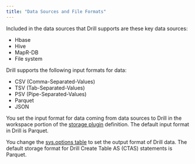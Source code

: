 ```yaml
---
title: "Data Sources and File Formats"
---
```

Included in the data sources that  Drill supports are these key data sources:

* Hbase
* Hive
* MapR-DB
* File system

Drill supports the following input formats for data:

* CSV (Comma-Separated-Values)
* TSV (Tab-Separated-Values)
* PSV (Pipe-Separated-Values)
* Parquet
* JSON

You set the input format for data coming from data sources to Drill in the workspace portion of the [storage plugin](/docs/storage-plugin-registration) definition. The default input format in Drill is Parquet. 

You change the [sys.options table](/docs/planning-and-execution-options) to set the output format of Drill data. The default storage format for Drill Create Table AS (CTAS) statements is Parquet.


 

